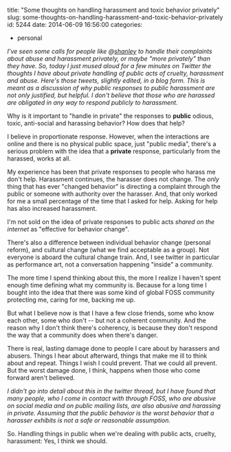 title: "Some thoughts on handling harassment and toxic behavior privately"
slug: some-thoughts-on-handling-harassment-and-toxic-behavior-privately
id: 5244
date: 2014-06-09 16:56:00
categories:
- personal


*I've seen some calls for people like @[shanley][1] to handle their complaints about abuse and harassment privately, or maybe "more privately" than they have. So, today I just mused aloud for a few minutes on Twitter the thoughts I have about private handling of public acts of cruelty, harassment and abuse. Here's those tweets, slightly edited, in a blog form. This is meant as a discussion of why public responses to public harassment are not only justified, but helpful. I don't believe that those who are harassed are obligated in any way to respond publicly to harassment.*

Why is it important to "handle in private" the responses to **public** odious, toxic, anti-social and harassing behavior? How does that help?

I believe in proportionate response. However, when the interactions are online and there is no physical public space, just "public media", there's a serious problem with the idea that a **private** response, particularly from the harassed, works at all.

My experience has been that private responses to people who harass me don't help. Harassment continues, the harasser does not change. The *only* thing that has ever "changed behavior" is directing a complaint through the public or someone with authority over the harasser. And, that only worked for me a small percentage of the time that I asked for help. Asking for help has also increased harassment.

I'm not sold on the idea of private responses to public acts *shared on the internet* as "effective for behavior change".

There's also a difference between individual behavior change (personal reform), and cultural change (what we find acceptable as a group). Not everyone is aboard the cultural change train. And, I see twitter in particular as performance art, not a conversation happening "inside" a community.

The more time I spend thinking about this, the more I realize I haven't spent enough time defining what my community is. Because for a long time I bought into the idea that there was some kind of global FOSS community protecting me, caring for me, backing me up.

But what I believe now is that I have a few close friends, some who know each other, some who don't -- but not a coherent community. And the reason why I don't think there's coherency, is because they don't respond the way that a community does when there's danger.

There is real, lasting damage done to people I care about by harassers and abusers. Things I hear about afterward, things that make me ill to think about and repeat. Things I wish I could prevent. That we could all prevent. But the worst damage done, I think, happens when those who come forward aren't believed.

*I didn't go into detail about this in the twitter thread, but I have found that many people, who I come in contact with through FOSS, who are abusive on social media and on public mailing lists, are also abusive and harassing in private. Assuming that the public behavior is the worst behavior that a harasser exhibits is not a safe or reasonable assumption.*

So. Handling things in public when we're dealing with public acts, cruelty, harassment: Yes, I think we should.

 [1]: http://twitter.com/shanley
